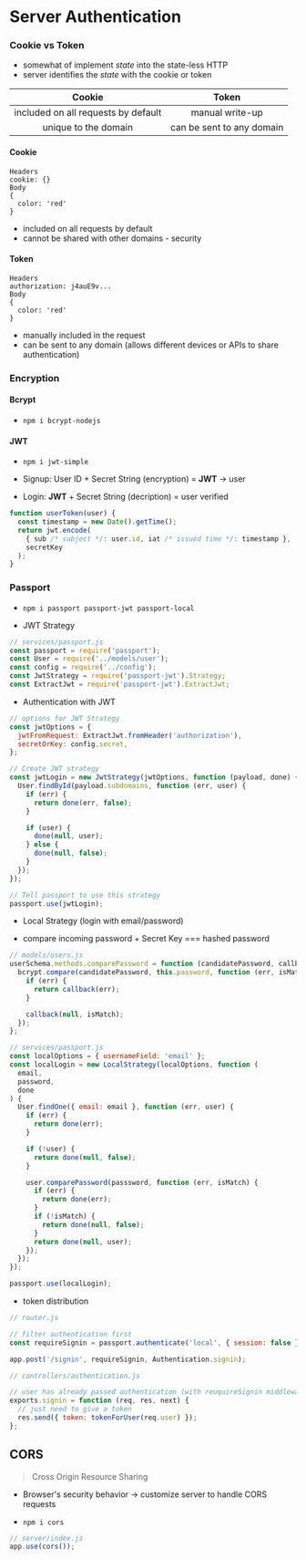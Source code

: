 # Server Authentication

### Cookie vs Token

- somewhat of implement _state_ into the state-less HTTP
- server identifies the _state_ with the cookie or token

|               Cookie                |           Token           |
| :---------------------------------: | :-----------------------: |
| included on all requests by default |      manual write-up      |
|        unique to the domain         | can be sent to any domain |

#### Cookie

```http
Headers
cookie: {}
Body
{
  color: 'red'
}
```

- included on all requests by default
- cannot be shared with other domains - security

#### Token

```http
Headers
authorization: j4auE9v...
Body
{
  color: 'red'
}
```

- manually included in the request
- can be sent to any domain (allows different devices or APIs to share authentication)

### Encryption

#### Bcrypt

- `npm i bcrypt-nodejs`

#### JWT

- `npm i jwt-simple`

- Signup: User ID + Secret String (encryption) = **JWT** &rarr; user
- Login: **JWT** + Secret String (decription) = user verified

```js
function userToken(user) {
  const timestamp = new Date().getTime();
  return jwt.encode(
    { sub /* subject */: user.id, iat /* issued time */: timestamp },
    secretKey
  );
}
```

### Passport

- `npm i passport passport-jwt passport-local`

* JWT Strategy

```js
// services/passport.js
const passport = require('passport');
const User = require('../models/user');
const config = require('../config');
const JwtStrategy = require('passport-jwt').Strategy;
const ExtractJwt = require('passport-jwt').ExtractJwt;
```

- Authentication with JWT

```js
// options for JWT Strategy
const jwtOptions = {
  jwtFromRequest: ExtractJwt.fromHeader('authorization'),
  secretOrKey: config.secret,
};

// Create JWT strategy
const jwtLogin = new JwtStrategy(jwtOptions, function (payload, done) {
  User.findById(payload.subdomains, function (err, user) {
    if (err) {
      return done(err, false);
    }

    if (user) {
      done(null, user);
    } else {
      done(null, false);
    }
  });
});

// Tell passport to use this strategy
passport.use(jwtLogin);
```

- Local Strategy (login with email/password)

* compare incoming password + Secret Key === hashed password

```js
// models/users.js
userSchema.methods.comparePassword = function (candidatePassword, callback) {
  bcrypt.compare(candidatePassword, this.password, function (err, isMatch) {
    if (err) {
      return callback(err);
    }

    callback(null, isMatch);
  });
};
```

```js
// services/passport.js
const localOptions = { usernameField: 'email' };
const localLogin = new LocalStrategy(localOptions, function (
  email,
  password,
  done
) {
  User.findOne({ email: email }, function (err, user) {
    if (err) {
      return done(err);
    }

    if (!user) {
      return done(null, false);
    }

    user.comparePassword(passsword, function (err, isMatch) {
      if (err) {
        return done(err);
      }
      if (!isMatch) {
        return done(null, false);
      }
      return done(null, user);
    });
  });
});

passport.use(localLogin);
```

- token distribution

```js
// router.js

// filter authentication first
const requireSignin = passport.authenticate('local', { session: false });

app.post('/signin', requireSignin, Authentication.signin);
```

```js
// controllers/authentication.js

// user has already passed authentication (with reuquireSignin middleware)
exports.signin = function (req, res, next) {
  // just need to give a token
  res.send({ token: tokenForUser(req.user) });
};
```

## CORS

> Cross Origin Resource Sharing

- Browser's security behavior &rarr; customize server to handle CORS requests

* `npm i cors`

```js
// server/index.js
app.use(cors());
```
